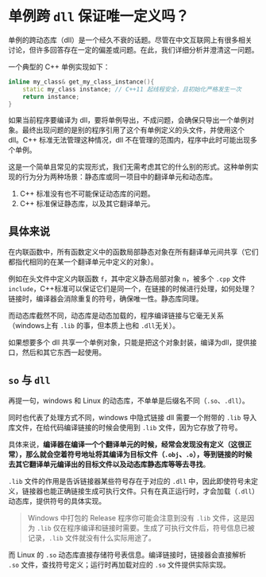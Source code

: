 # 单例跨 `dll` 保证唯一定义吗？

单例的跨动态库（dll）是一个经久不衰的话题。尽管在中文互联网上有很多相关讨论，但许多回答存在一定的偏差或问题。在此，我们详细分析并澄清这一问题。

一个典型的 C++ 单例实现如下：

```cpp
inline my_class& get_my_class_instance(){
    static my_class instance; // C++11 起线程安全，且初始化严格发生一次
    return instance;
}
```

如果当前程序要编译为 dll，要将单例导出，不成问题，会确保只导出一个单例对象。最终出现问题的是别的程序引用了这个有单例定义的头文件，并使用这个 dll。C++ 标准无法管理这种情况，dll 不在管理的范围内，程序中此时可能出现多个单例。

这是一个简单且常见的实现形式，我们无需考虑其它的什么别的形式。这种单例实现的行为分为两种场景：静态库或同一项目中的翻译单元和动态库。

1. C++ 标准没有也不可能保证动态库的问题。
2. C++ 标准保证静态库，以及其它翻译单元。

## 具体来说

在内联函数中，所有函数定义中的函数局部静态对象在所有翻译单元间共享（它们都指代相同的在某一个翻译单元中定义的对象）。

例如在头文件中定义内联函数 `f`，其中定义静态局部对象 `n`，被多个 `.cpp` 文件 `include`，C++标准可以保证它们是同一个，在链接的时候进行处理，如何处理？链接时，编译器会消除重复的符号，确保唯一性。静态库同理。

而动态库截然不同，动态库是动态加载的，程序编译链接与它毫无关系（windows上有 `.lib` 的事，但本质上也和 `.dll`无关）。

如果想要多个 dll 共享一个单例对象，只能是把这个对象封装，编译为dll，提供接口，然后和其它东西一起使用。

## `so` 与 `dll`

再提一句，windows 和 Linux 的动态库，不单单是后缀名不同（`.so`、`.dll`）。

同时也代表了处理方式不同，windows 中隐式链接 dll 需要一个附带的 `.lib` 导入库文件，在给代码编译链接的时候会使用到 `.lib` 文件，因为它存放了符号。

具体来说，**编译器在编译一个个翻译单元的时候，经常会发现没有定义（这很正常），那么就会空着符号地址将其编译为目标文件（`.obj`、`.o`），等到链接的时候去其它翻译单元编译出的目标文件以及动态库静态库等等去寻找**。

`.lib` 文件的作用是告诉链接器某些符号存在于对应的 `.dll` 中，因此即使符号未定义，链接器也能正确链接生成可执行文件。只有在真正运行时，才会加载（`.dll`）动态库，提供符号的具体实现。

> Windows 中打包的 Release 程序你可能会注意到没有 `.lib` 文件，这是因为 `.lib` 仅在程序编译和链接时需要。生成了可执行文件后，符号信息已被记录，`.lib` 文件就没有什么实际用途了。

而 Linux 的 `.so` 动态库直接存储符号表信息。编译链接时，链接器会直接解析 `.so` 文件，查找符号定义；运行时再加载对应的 `.so` 文件提供实际实现。
